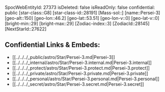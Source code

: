 ﻿---
location: [53.51,46.2,150]
type: Star
tags:
- astro/Star

---
SpocWebEntityId: 27373
isDeleted: false
isReadOnly: false
confidential: public
[star-class::G8]
[star-class-id::28191]
[Mass-sol::]
[name::Persei-3]
[geo-alt::150]
[geo-lon::46.2]
[geo-lat::53.51]
[geo-lon-v::0]
[geo-lat-v::0]
[bright-min::29]
[bright-max::29]
[Zodiac-index::3]
[ZodiacId::28145]
[NextStarId::27622]



## Confidential Links & Embeds: 
- [[../../../_public/astro/Star/Persei-3.md|Persei-3]] 
- [[../../../_internal/astro/Star/Persei-3.internal.md|Persei-3.internal]] 
- [[../../../_protect/astro/Star/Persei-3.protect.md|Persei-3.protect]] 
- [[../../../_private/astro/Star/Persei-3.private.md|Persei-3.private]] 
- [[../../../_personal/astro/Star/Persei-3.personal.md|Persei-3.personal]] 
- [[../../../_secret/astro/Star/Persei-3.secret.md|Persei-3.secret]] 
